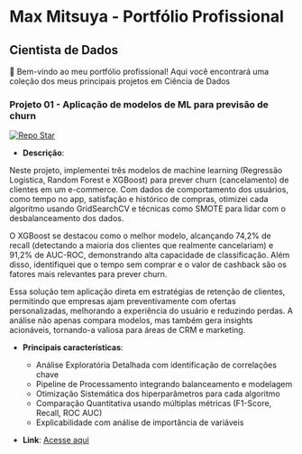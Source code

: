# Max Mitsuya - Portfólio Profissional
## Cientista de Dados

👋 Bem-vindo ao meu portfólio profissional! Aqui você encontrará uma coleção dos meus principais projetos em Ciência de Dados

### Projeto 01 - Aplicação de modelos de ML para previsão de churn
[![Repo Star](https://img.shields.io/github/stars/maxMitsuya/analise-lr-rf-xgboost?style=flat-square)](https://github.com/maxMitsuya/analise-lr-rf-xgboost)
- **Descrição**:

Neste projeto, implementei três modelos de machine learning (Regressão Logística, Random Forest e XGBoost) para prever churn (cancelamento) de clientes em um e-commerce. Com dados de comportamento dos usuários, como tempo no app, satisfação e histórico de compras, otimizei cada algoritmo usando GridSearchCV e técnicas como SMOTE para lidar com o desbalanceamento dos dados.

O XGBoost se destacou como o melhor modelo, alcançando 74,2% de recall (detectando a maioria dos clientes que realmente cancelariam) e 91,2% de AUC-ROC, demonstrando alta capacidade de classificação. Além disso, identifiquei que o tempo sem comprar e o valor de cashback são os fatores mais relevantes para prever churn.

Essa solução tem aplicação direta em estratégias de retenção de clientes, permitindo que empresas ajam preventivamente com ofertas personalizadas, melhorando a experiência do usuário e reduzindo perdas. A análise não apenas compara modelos, mas também gera insights acionáveis, tornando-a valiosa para áreas de CRM e marketing.

- **Principais características**:
  - Análise Exploratória Detalhada com identificação de correlações chave 
  - Pipeline de Processamento integrando balanceamento e modelagem 
  - Otimização Sistemática dos hiperparâmetros para cada algoritmo 
  - Comparação Quantitativa usando múltiplas métricas (F1-Score, Recall, ROC AUC) 
  - Explicabilidade com análise de importância de variáveis 

- **Link**: [Acesse aqui](https://github.com/maxMitsuya/analise-lr-rf-xgboost)
